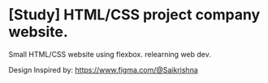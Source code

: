 # [Study] HTML/CSS project company website.
Small HTML/CSS website using flexbox. relearning web dev.

Design Inspired by: https://www.figma.com/@Saikrishna

